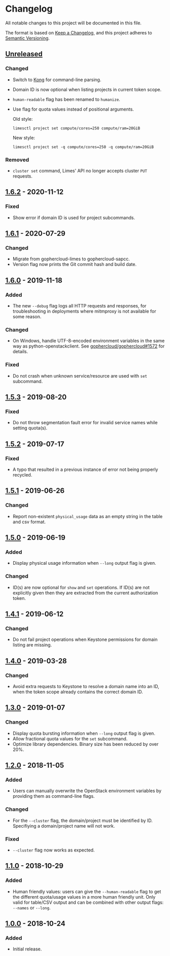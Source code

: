 # Changelog

All notable changes to this project will be documented in this file.

The format is based on [Keep a Changelog](https://keepachangelog.com/en/1.0.0/),
and this project adheres to [Semantic Versioning](https://semver.org/spec/v2.0.0.html).

## [Unreleased]

### Changed

- Switch to [Kong](https://github.com/alecthomas/kong) for command-line
  parsing.
- Domain ID is now optional when listing projects in current token scope.
- `human-readable` flag has been renamed to `humanize`.
- Use flag for quota values instead of positional arguments.

  Old style:

  ```
  limesctl project set compute/cores=250 compute/ram=20GiB
  ```

  New style:

  ```
  limesctl project set -q compute/cores=250 -q compute/ram=20GiB
  ```

### Removed

- `cluster set` command, Limes' API no longer accepts cluster `PUT` requests.

## [1.6.2] - 2020-11-12

### Fixed

- Show error if domain ID is used for project subcommands.

## [1.6.1] - 2020-07-29

### Changed

- Migrate from gophercloud-limes to gophercloud-sapcc.
- Version flag now prints the Git commit hash and build date.

## [1.6.0] - 2019-11-18

### Added

- The new `--debug` flag logs all HTTP requests and responses, for
  troubleshooting in deployments where mitmproxy is not available for some
  reason.

### Changed

- On Windows, handle UTF-8-encoded environment variables in the same way as
  python-openstackclient. See
  [gophercloud/gophercloud#1572](https://github.com/gophercloud/gophercloud/issues/1572)
  for details.

### Fixed

- Do not crash when unknown service/resource are used with `set` subcommand.

## [1.5.3] - 2019-08-20

### Fixed

- Do not throw segmentation fault error for invalid service names while setting
  quota(s).

## [1.5.2] - 2019-07-17

### Fixed

- A typo that resulted in a previous instance of error not being properly
  recycled.

## [1.5.1] - 2019-06-26

### Changed

- Report non-existent `physical_usage` data as an empty string in the table and
  csv format.

## [1.5.0] - 2019-06-19

### Added

- Display physical usage information when `--long` output flag is given.

### Changed

- ID(s) are now optional for `show` and `set` operations. If ID(s) are not
  explicitly given then they are extracted from the current authorization
  token.

## [1.4.1] - 2019-06-12

### Changed

- Do not fail project operations when Keystone permissions for domain listing
  are missing.

## [1.4.0] - 2019-03-28

### Changed

- Avoid extra requests to Keystone to resolve a domain name into an ID, when
  the token scope already contains the correct domain ID.

## [1.3.0] - 2019-01-07

### Changed

- Display quota bursting information when `--long` output flag is given.
- Allow fractional quota values for the `set` subcommand.
- Optimize library dependencies. Binary size has been reduced by over 20%.

## [1.2.0] - 2018-11-05

### Added

- Users can manually overwrite the OpenStack environment variables by providing
  them as command-line flags.

### Changed

- For the `--cluster` flag, the domain/project must be identified by ID.
  Specifiying a domain/project name will not work.

### Fixed

- `--cluster` flag now works as expected.

## [1.1.0] - 2018-10-29

### Added

- Human friendly values: users can give the `--human-readable` flag to get the
  different quota/usage values in a more human friendly unit. Only valid for
  table/CSV output and can be combined with other output flags: `--names` or
  `--long`.

## [1.0.0] - 2018-10-24

### Added

- Initial release.

[unreleased]: https://github.com/sapcc/limesctl/compare/v1.6.2...HEAD
[1.6.2]: https://github.com/sapcc/limesctl/compare/v1.6.1...v1.6.2
[1.6.1]: https://github.com/sapcc/limesctl/compare/v1.6.0...v1.6.1
[1.6.0]: https://github.com/sapcc/limesctl/compare/v1.5.3...v1.6.0
[1.5.3]: https://github.com/sapcc/limesctl/compare/v1.5.2...v1.5.3
[1.5.2]: https://github.com/sapcc/limesctl/compare/v1.5.1...v1.5.2
[1.5.1]: https://github.com/sapcc/limesctl/compare/v1.5.0...v1.5.1
[1.5.0]: https://github.com/sapcc/limesctl/compare/v1.4.1...v1.5.0
[1.4.1]: https://github.com/sapcc/limesctl/compare/v1.4.0...v1.4.1
[1.4.0]: https://github.com/sapcc/limesctl/compare/v1.3.0...v1.4.0
[1.3.0]: https://github.com/sapcc/limesctl/compare/v1.2.0...v1.3.0
[1.2.0]: https://github.com/sapcc/limesctl/compare/v1.1.0...v1.2.0
[1.1.0]: https://github.com/sapcc/limesctl/compare/v1.0.0...v1.1.0
[1.0.0]: https://github.com/sapcc/limesctl/releases/tag/v1.0.0
